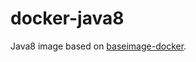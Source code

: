 # docker-java8
Java8 image based on [baseimage-docker](http://phusion.github.io/baseimage-docker/). 

